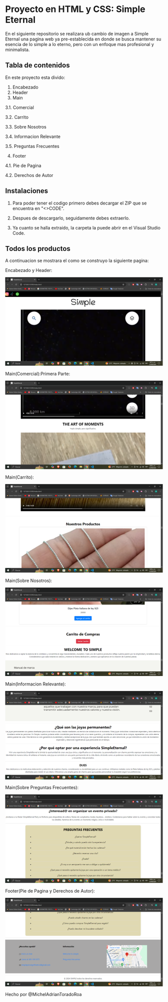 # Proyecto en HTML y CSS: Simple Eternal

En el siguiente repositorio se realizara ub cambio de imagen a Simple Eternal una pagina web ya pre-establecida en donde se busca mantener su esencia de lo simple a lo eterno, pero con un enfoque mas profesional y minimalista.

## Tabla de contenidos
En este proyecto esta divido:
1. Encabezado
2. Header
3. Main

  3.1. Comercial
  
  3.2. Carrito

  3.3. Sobre Nosotros

  3.4. Informacion Relevante

  3.5. Preguntas Frecuentes

4. Footer

  4.1. Pie de Pagina

  4.2. Derechos de Autor



## Instalaciones 

1. Para poder tener el codigo primero debes decargar el ZIP que se encuentra en "<>CODE".

2. Despues de descargarlo, seguidamente debes extraerlo.

3. Ya cuanto se halla extraido, la carpeta la puede abrir en el Visual Studio Code.

## Todos los productos

A continuacion se mostrara el como se construyo la siguiente pagina:

Encabezado y Header:

![alt text](<1.png>)

Main(Comercial):Primera Parte:

![alt text](<2.png>)

Main(Carrito):

![alt text](3.png)

Main(Sobre Nosotros):

![alt text](4.png)

Main(Informacion Relevante):

![alt text](5.png)

Main(Sobre Preguntas Frecuentes):

![alt text](6.png)

Footer(Pie de Pagina y Derechos de Autor):

![alt text](7.png)

Hecho por @MichelAdrianToradoRoa









